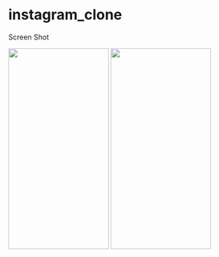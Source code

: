 # instagram_clone

Screen Shot

<img src="https://github.com/Muneef-Nk/flutter_instagram_clone/assets/92105703/cba0ab15-cb9b-4dc7-8d86-4e975d22d160" width="200" height="400"/>
<img src="https://github.com/Muneef-Nk/flutter_instagram_clone/assets/92105703/f87f0a2d-0879-4a6a-92c9-341302dd14f6" width="200" height="400"/>
